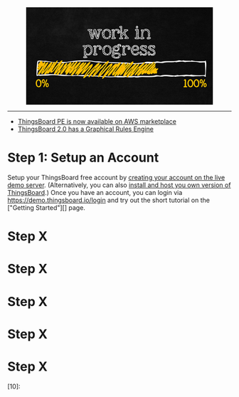 <!--
Maintainer:   jeffskinnerbox@yahoo.com / www.jeffskinnerbox.me
Version:      0.0.0
-->


<div align="center">
<img src="https://raw.githubusercontent.com/jeffskinnerbox/blog/main/content/images/banners-bkgrds/work-in-progress.jpg" title="These materials require additional work and are not ready for general use." align="center" width=420px height=219px>
</div>


-----



* [ThingsBoard PE is now available on AWS marketplace](https://aws.amazon.com/marketplace/pp/B07CSTDN9W)
* [ThingsBoard 2.0 has a Graphical Rules Engine](https://thingsboard.io/docs/user-guide/rule-engine-2-0/re-getting-started/)

# Step 1: Setup an Account

Setup your ThingsBoard free account by [creating your account on the live demo server][01].
(Alternatively, you can also [install and host you own version of ThingsBoard][02].)
Once you have an account, you can login via <https://demo.thingsboard.io/login>
and try out the short tutorial on the ["Getting Started"][] page.

# Step X

# Step X

# Step X

# Step X

# Step X



[01]:https://demo.thingsboard.io/signup
[02]:https://thingsboard.io/docs/user-guide/install/installation-options/
[04]:
[05]:
[06]:
[07]:
[08]:
[09]:
[10]:

